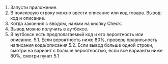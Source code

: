 1. Запусти приложение.
2. В поисковую строку можно ввести описание или код товара. Вывод: код и описание.
3. Когда закончил с вводом, нажми на кнопку Check.
4. Вывод можно получить в аутбоксе.
5. В аутбоксе есть предполагаемый код и его вероятность или описание.
    5.1. Если вероятность ниже 80%, проверь правильность написания кода/описания
    5.2. Если вывод больше одной строки, смотри на вариант с больше вероятностью, если все варианты ниже 80%, смотри пункт 5.1

